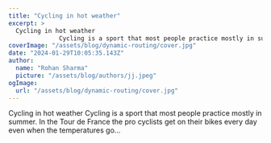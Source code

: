 ```yaml
---
title: "Cycling in hot weather"
excerpt: >
  Cycling in hot weather
              Cycling is a sport that most people practice mostly in summer. In the Tour de France the pro cyclists get on their bikes every day even when the temperatures go…
coverImage: "/assets/blog/dynamic-routing/cover.jpg"
date: "2024-01-29T10:05:35.143Z"
author:
  name: "Rohan Sharma"
  picture: "/assets/blog/authors/jj.jpeg"
ogImage:
  url: "/assets/blog/dynamic-routing/cover.jpg"
---
```


Cycling in hot weather
            Cycling is a sport that most people practice mostly in summer. In the Tour de France the pro cyclists get on their bikes every day even when the temperatures go…